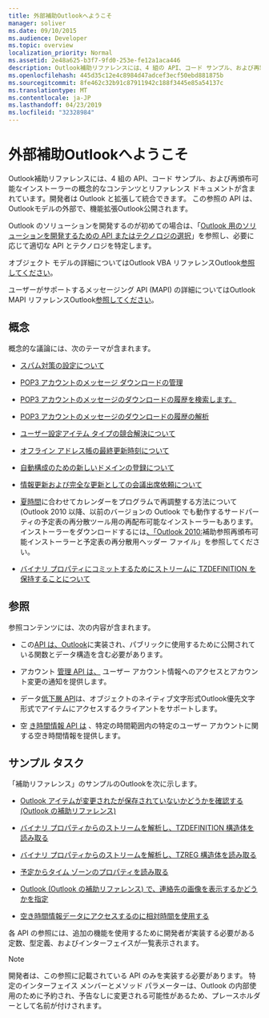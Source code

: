 ```yaml
---
title: 外部補助Outlookへようこそ
manager: soliver
ms.date: 09/10/2015
ms.audience: Developer
ms.topic: overview
localization_priority: Normal
ms.assetid: 2e48a625-b3f7-9fd0-253e-fe12a1aca446
description: Outlook補助リファレンスには、4 組の API、コード サンプル、および再頒布可能なインストーラーの概念的なコンテンツとリファレンス ドキュメントが含まれています。開発者は Outlook と拡張して統合できます。 この参照の API は、Outlookモデルの外部で、機能拡張Outlook公開されます。
ms.openlocfilehash: 445d35c12e4c8984d47adcef3ecf50ebd881875b
ms.sourcegitcommit: 8fe462c32b91c87911942c188f3445e85a54137c
ms.translationtype: MT
ms.contentlocale: ja-JP
ms.lasthandoff: 04/23/2019
ms.locfileid: "32328984"
---
```

# <a name="welcome-to-the-outlook-auxiliary-reference"></a>外部補助Outlookへようこそ

Outlook補助リファレンスには、4 組の API、コード サンプル、および再頒布可能なインストーラーの概念的なコンテンツとリファレンス ドキュメントが含まれています。開発者は Outlook と拡張して統合できます。 この参照の API は、Outlookモデルの外部で、機能拡張Outlook公開されます。 
  
Outlook のソリューションを開発するのが初めての場合は、「[Outlook 用のソリューションを開発するための API またはテクノロジの選択](../selecting-an-api-or-technology-for-developing-solutions-for-outlook.md)」を参照し、必要に応じて適切な API とテクノロジを特定します。 

オブジェクト モデルの詳細についてはOutlook VBA リファレンスOutlook[参照してください](https://msdn.microsoft.com/library/75e4ad96-62a2-49d2-bc51-48ceab50634c%28Office.15%29.aspx)。 

ユーザーがサポートするメッセージング API (MAPI) の詳細についてはOutlook MAPI リファレンスOutlook[参照してください](https://msdn.microsoft.com/library/3d980b86-7001-4869-9780-121c6bfc7275%28Office.15%29.aspx)。

## <a name="conceptual"></a>概念 

概念的な議論には、次のテーマが含まれます。
  
- [スパム対策の設定について](about-anti-spam-settings.md)
    
- [POP3 アカウントのメッセージ ダウンロードの管理](managing-message-downloads-for-pop3-accounts.md)
    
- [POP3 アカウントのメッセージのダウンロードの履歴を検索します。](locating-the-message-download-history-for-a-pop3-account.md)
    
- [POP3 アカウントのメッセージのダウンロードの履歴の解析](parsing-the-message-download-history-for-a-pop3-account.md)
    
- [ユーザー設定アイテム タイプの競合解決について](about-conflict-resolution-for-custom-item-types.md)
    
- [オフライン アドレス帳の最終更新時刻について](about-the-last-update-time-of-an-offline-address-book.md)
    
- [自動構成のための新しいドメインの登録について](about-registering-a-new-domain-for-automatic-configuration.md)
    
- [情報更新および完全な更新としての会議出席依頼について](about-meeting-requests-as-informational-updates-and-full-updates.md)
    
- [夏時間](about-rebasing-calendars-programmatically-for-daylight-saving-time.md)に合わせてカレンダーをプログラムで再調整する方法について (Outlook 2010 以降、以前のバージョンの Outlook でも動作するサードパーティの予定表の再分散ツール用の再配布可能なインストーラーもあります。 インストーラーをダウンロードするには[、「Outlook 2010:](https://www.microsoft.com/downloads/details.aspx?FamilyID=77748863-4352-4b99-ae57-1d4ae803983b)補助参照再頒布可能インストーラーと予定表の再分散用ヘッダー ファイル」を参照してください。
    
- [バイナリ プロパティにコミットするためにストリームに TZDEFINITION を保持することについて](about-persisting-tzdefinition-to-a-stream-to-commit-to-a-binary-property.md)

## <a name="reference"></a>参照

参照コンテンツには、次の内容が含まれます。
  
- この[API は、Outlook](about-apis-exported-by-outlook.md)に実装され、パブリックに使用するために公開されている関数とデータ構造を含む必要があります。 
    
- アカウント [管理 API は、](about-the-account-management-api.md) ユーザー アカウント情報へのアクセスとアカウント変更の通知を提供します。 
    
- データ[低下層 API](about-the-data-degradation-layer-api.md)は、オブジェクトのネイティブ文字形式Outlook優先文字形式でアイテムにアクセスするクライアントをサポートします。 
    
- 空 [き時間情報 API は](about-the-free-busy-api.md) 、特定の時間範囲内の特定のユーザー アカウントに関する空き時間情報を提供します。 

## <a name="sample-tasks"></a>サンプル タスク

「補助リファレンス」のサンプルのOutlookを次に示します。
    
- [Outlook アイテムが変更されたが保存されていないかどうかを確認する (Outlook の補助リファレンス)](how-to-determine-if-outlook-item-has-been-modified-but-not-saved.md)
    
- [バイナリ プロパティからのストリームを解析し、TZDEFINITION 構造体を読み取る](how-to-parse-stream-from-binary-property-to-read-tzdefinition-structure.md)
    
- [バイナリ プロパティからのストリームを解析し、TZREG 構造体を読み取る](how-to-parse-a-stream-from-a-binary-property-to-read-the-tzreg-structure.md)
    
- [予定からタイム ゾーンのプロパティを読み取る](how-to-read-time-zone-properties-from-an-appointment.md)
    
- [Outlook (Outlook の補助リファレンス) で、連絡先の画像を表示するかどうかを指定](https://msdn.microsoft.com/library/office/gg262879.aspx)
    
- [空き時間情報データにアクセスするのに相対時間を使用する](how-to-use-relative-time-to-access-free-busy-data.md)
    
各 API の参照には、追加の機能を使用するために開発者が実装する必要がある定数、型定義、およびインターフェイスが一覧表示されます。
  
> [!NOTE]
> 開発者は、この参照に記載されている API のみを実装する必要があります。 特定のインターフェイス メンバーとメソッド パラメーターは、Outlook の内部使用のために予約され、予告なしに変更される可能性があるため、プレースホルダーとして名前が付けされます。 
  

